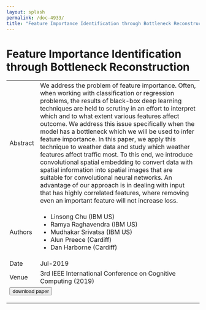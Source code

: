 ```yaml
---
layout: splash
permalink: /doc-4933/
title: "Feature Importance Identification through Bottleneck Reconstruction"
---
```


# Feature Importance Identification through Bottleneck Reconstruction

<table>
    <tbody>
    <tr>
        <td>Abstract</td>
        <td>We address the problem of feature importance. Often, when working with classification or regression problems, the results of black-box deep learning techniques are held to scrutiny in an effort to interpret which and to what extent various features affect outcome. We address this issue specifically when the model has a bottleneck which we will be used to infer feature importance. In this paper, we apply this technique to weather data and study which weather features affect traffic most. To this end, we introduce convolutional spatial embedding to convert data with spatial information into spatial images that are suitable for convolutional neural networks. An advantage of our approach is in dealing with input that has highly correlated features, where removing even an important feature will not increase loss.</td>
    </tr>
    <tr>
        <td>Authors</td>
        <td>
            <ul>
                <li>Linsong Chu (IBM US)</li>
                <li>Ramya Raghavendra (IBM US)</li>
                <li>Mudhakar Srivatsa (IBM US)</li>
                <li>Alun Preece (Cardiff)</li>
                <li>Dan Harborne (Cardiff)</li>
            </ul>
        </td>
    </tr>
    <tr>
        <td>Date</td>
        <td>Jul-2019</td>
    </tr>
    <tr>
        <td>Venue</td>
        <td>3rd IEEE International Conference on Cognitive Computing (2019)</td>
    </tr>
        <tr>
            <td colspan="2">
                <form method="get" action="https://dais-ita.org/sites/default/files/3259.pdf">
                    <button type="submit">download paper</button>
                </form>
            </td>
        </tr>
    </tbody>
</table>

